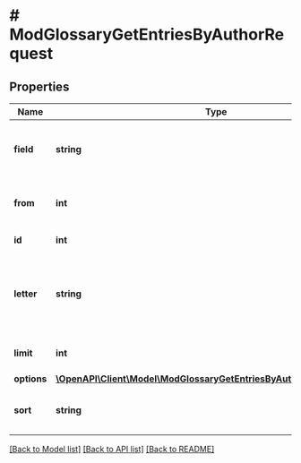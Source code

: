 # # ModGlossaryGetEntriesByAuthorRequest

## Properties

Name | Type | Description | Notes
------------ | ------------- | ------------- | -------------
**field** | **string** | Search and order using: &#39;FIRSTNAME&#39; or &#39;LASTNAME&#39; | [optional] [default to 'LASTNAME']
**from** | **int** | Start returning records from here | [optional] [default to 0]
**id** | **int** | Glossary entry ID |
**letter** | **string** | First letter of firstname or lastname, or either keywords: &#39;ALL&#39; or &#39;SPECIAL&#39;. | [default to 'null']
**limit** | **int** | Number of records to return | [optional] [default to 20]
**options** | [**\OpenAPI\Client\Model\ModGlossaryGetEntriesByAuthorRequestOptions**](ModGlossaryGetEntriesByAuthorRequestOptions.md) |  | [optional]
**sort** | **string** | The direction of the order: &#39;ASC&#39; or &#39;DESC&#39; | [optional] [default to 'ASC']

[[Back to Model list]](../../README.md#models) [[Back to API list]](../../README.md#endpoints) [[Back to README]](../../README.md)

